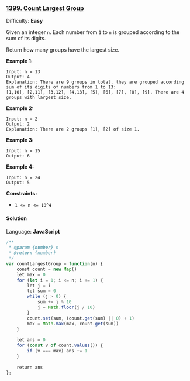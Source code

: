 ### [1399\. Count Largest Group](https://leetcode.com/problems/count-largest-group/)

Difficulty: **Easy**


Given an integer `n`. Each number from `1` to `n` is grouped according to the sum of its digits. 

Return how many groups have the largest size.

**Example 1:**

```
Input: n = 13
Output: 4
Explanation: There are 9 groups in total, they are grouped according sum of its digits of numbers from 1 to 13:
[1,10], [2,11], [3,12], [4,13], [5], [6], [7], [8], [9]. There are 4 groups with largest size.
```

**Example 2:**

```
Input: n = 2
Output: 2
Explanation: There are 2 groups [1], [2] of size 1.
```

**Example 3:**

```
Input: n = 15
Output: 6
```

**Example 4:**

```
Input: n = 24
Output: 5
```

**Constraints:**

*   `1 <= n <= 10^4`


#### Solution

Language: **JavaScript**

```javascript
/**
 * @param {number} n
 * @return {number}
 */
var countLargestGroup = function(n) {
    const count = new Map()
    let max = 0
    for (let i = 1; i <= n; i += 1) {
        let j = i
        let sum = 0
        while (j > 0) {
            sum += j % 10
            j = Math.floor(j / 10)
        }
        count.set(sum, (count.get(sum) || 0) + 1)
        max = Math.max(max, count.get(sum))
    }
    
    let ans = 0
    for (const v of count.values()) {
        if (v === max) ans += 1
    }
    
    return ans
};
```